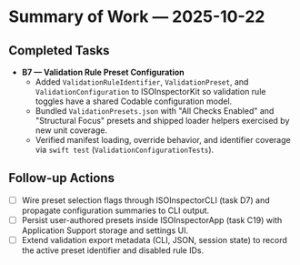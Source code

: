 # Summary of Work — 2025-10-22

## Completed Tasks
- **B7 — Validation Rule Preset Configuration**
  - Added `ValidationRuleIdentifier`, `ValidationPreset`, and `ValidationConfiguration` to ISOInspectorKit so validation rule toggles have a shared Codable configuration model.
  - Bundled `ValidationPresets.json` with "All Checks Enabled" and "Structural Focus" presets and shipped loader helpers exercised by new unit coverage.
  - Verified manifest loading, override behavior, and identifier coverage via `swift test` (`ValidationConfigurationTests`).

## Follow-up Actions
- [ ] Wire preset selection flags through ISOInspectorCLI (task D7) and propagate configuration summaries to CLI output.
- [ ] Persist user-authored presets inside ISOInspectorApp (task C19) with Application Support storage and settings UI.
- [ ] Extend validation export metadata (CLI, JSON, session state) to record the active preset identifier and disabled rule IDs.
